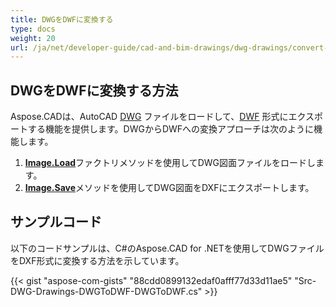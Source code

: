 ```yaml
---
title: DWGをDWFに変換する
type: docs
weight: 20
url: /ja/net/developer-guide/cad-and-bim-drawings/dwg-drawings/convert-dwg-to-dwf/
---
```


## **DWGをDWFに変換する方法**

Aspose.CADは、AutoCAD [DWG](https://docs.fileformat.com/cad/dwg/) ファイルをロードして、[DWF](https://docs.fileformat.com/cad/dwf/) 形式にエクスポートする機能を提供します。DWGからDWFへの変換アプローチは次のように機能します。

1. [**Image.Load**](https://reference.aspose.com/cad/net/aspose.cad/image/methods/load/index)ファクトリメソッドを使用してDWG図面ファイルをロードします。
1. [**Image.Save**](https://reference.aspose.com/cad/net/aspose.cad/image/methods/save/index)メソッドを使用してDWG図面をDXFにエクスポートします。

## サンプルコード

以下のコードサンプルは、C#のAspose.CAD for .NETを使用してDWGファイルをDXF形式に変換する方法を示しています。

{{< gist "aspose-com-gists" "88cdd0899132edaf0afff77d33d11ae5" "Src-DWG-Drawings-DWGToDWF-DWGToDWF.cs" >}}
